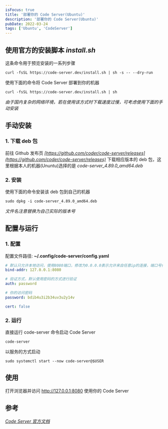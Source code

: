 ```yaml
---
isFocus: true
title: '部署你的 Code Server(Ubuntu)'
description: '部署你的 Code Server(Ubuntu)'
pubDate: 2022-03-24
tags: ['Ubuntu', 'CodeServer']
---
```


## 使用官方的安装脚本 _install.sh_

这条命令用于预览安装的一系列步骤

```shell
curl -fsSL https://code-server.dev/install.sh | sh -s -- --dry-run
```

使用下面的命令将 Code Server 部署到你的机器

```shell
curl -fsSL https://code-server.dev/install.sh | sh
```

_由于国内复杂的网络环境，若在使用该方式时下载速度过慢，可考虑使用下面的手动安装_

## 手动安装

### 1. 下载 deb 包

前往 Github 发布页 _[https://github.com/coder/code-server/releases](https://github.com/coder/code-server/releases)_ 下载相应版本的 deb 包，这里根据本人的机器(Ununtu)选择的是 _code-server_4.89.0_amd64.deb_

### 2. 安装

使用下面的命令安装该 deb 包到自己的机器

```shell
sudo dpkg -i code-server_4.89.0_amd64.deb
```

_文件名注意替换为自己实际的版本号_

## 配置与运行

### 1. 配置

配置文件路径: **~/.config/code-server/config.yaml**

```yaml
# 默认只允许本地访问，使用8080端口，修改为0.0.0.0表示允许来自任意ip的连接，端口号任意
bind-addr: 127.0.0.1:8080

# 验证方式，默认使用密码的方式进行验证
auth: password

# 你的访问密码
password: bdib4u3i2b34uv3u2y14v

cert: false
```

### 2. 运行

直接运行 code-server 命令启动 Code Server

```shell
code-server
```

以服务的方式启动

```shell
sudo systemctl start --now code-server@$USER
```

## 使用

打开浏览器并访问 http://127.0.0.1:8080 使用你的 Code Server

## 参考

_[Code Server 官方文档](https://coder.com/docs/code-server/latest/install)_
